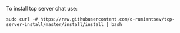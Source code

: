 To install tcp server chat use:

`sudo curl -# https://raw.githubusercontent.com/o-rumiantsev/tcp-server-install/master/install/install | bash`

